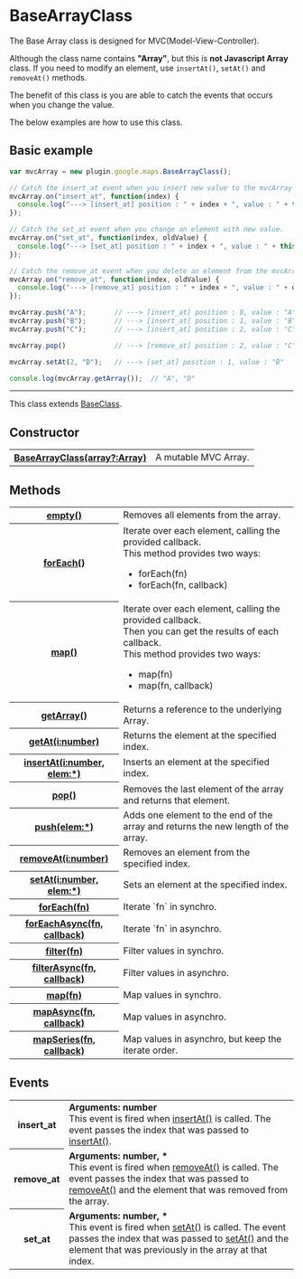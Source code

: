 # BaseArrayClass

The Base Array class is designed for MVC(Model-View-Controller).

Although the class name contains **"Array"**, but this is **not Javascript Array** class.
If you need to modify an element, use `insertAt()`, `setAt()` and `removeAt()` methods.

The benefit of this class is you are able to catch the events that occurs when you change the value.

The below examples are how to use this class.

## Basic example

```js
var mvcArray = new plugin.google.maps.BaseArrayClass();

// Catch the insert_at event when you insert new value to the mvcArray each time.
mvcArray.on("insert_at", function(index) {
  console.log("---> [insert_at] position : " + index + ", value : " + this.getAt(index));
});

// Catch the set_at event when you change an element with new value.
mvcArray.on("set_at", function(index, oldValue) {
  console.log("---> [set_at] position : " + index + ", value : " + this.getAt(index));
});

// Catch the remove_at event when you delete an element from the mvcArray each time.
mvcArray.on("remove_at", function(index, oldValue) {
  console.log("---> [remove_at] position : " + index + ", value : " + oldValue);
});

mvcArray.push("A");       // ---> [insert_at] position : 0, value : "A"
mvcArray.push("B");       // ---> [insert_at] position : 1, value : "B"
mvcArray.push("C");       // ---> [insert_at] position : 2, value : "C"

mvcArray.pop()            // ---> [remove_at] position : 2, value : "C"

mvcArray.setAt(2, "D");   // ---> [set_at] position : 1, value : "B"

console.log(mvcArray.getArray());  // "A", "D"
```

---

This class extends [BaseClass](../BaseClass/README.md).

## Constructor

<table>
    <tr>
    <th><a href="./constructor/README.md">BaseArrayClass(array?:Array)</a></th>
        <td>A mutable MVC Array.</td>
    </tr>
</table>

## Methods

<table>
    <tr>
        <th><a href="empty/README.md">empty()</a></th>
        <td>Removes all elements from the array.</td>
    </tr>
    <tr>
        <th><a href="forEach/README.md">forEach()</a></th>
        <td>Iterate over each element, calling the provided callback.<br>
        This method provides two ways:<br>
        <ul>
        <li>forEach(fn)</li>
        <li>forEach(fn, callback)</li>
        </ul></td>
    </tr>
    <tr>
        <th><a href="map/README.md">map()</a></th>
        <td>Iterate over each element, calling the provided callback.<br>
        Then you can get the results of each callback.<br>
        This method provides two ways:<br>
        <ul>
        <li>map(fn)</li>
        <li>map(fn, callback)</li>
        </ul></td>
    </tr>
    <tr>
        <th><a href="getArray/README.md">getArray()</a></th>
        <td>Returns a reference to the underlying Array.</td>
    </tr>
    <tr>
        <th><a href="getAt/README.md">getAt(i:number)</a></th>
        <td>Returns the element at the specified index.</td>
    </tr>
    <tr>
        <th><a href="insertAt/README.md">insertAt(i:number, elem:*)</a></th>
        <td>Inserts an element at the specified index.</td>
    </tr>
    <tr>
        <th><a href="pop/README.md">pop()</a></th>
        <td>Removes the last element of the array and returns that element.</td>
    </tr>
    <tr>
        <th><a href="push/README.md">push(elem:*)</a></th>
        <td>Adds one element to the end of the array and returns the new length of the array.</td>
    </tr>
    <tr>
        <th><a href="removeAt/README.md">removeAt(i:number)</a></th>
        <td>Removes an element from the specified index.</td>
    </tr>
    <tr>
        <th><a href="setAt/README.md">setAt(i:number, elem:*)</a></th>
        <td>Sets an element at the specified index.</td>
    </tr>
    <tr>
        <th><a href="forEach/README.md">forEach(fn)</a></th>
        <td>Iterate `fn` in synchro.</td>
    </tr>
    <tr>
        <th><a href="forEachAsync/README.md">forEachAsync(fn, callback)</a></th>
        <td>Iterate `fn` in asynchro.</td>
    </tr>
    <tr>
        <th><a href="filter/README.md">filter(fn)</a></th>
        <td>Filter values in synchro.</td>
    </tr>
    <tr>
        <th><a href="filterAsync/README.md">filterAsync(fn, callback)</a></th>
        <td>Filter values in asynchro.</td>
    </tr>
    <tr>
        <th><a href="map/README.md">map(fn)</a></th>
        <td>Map values in synchro.</td>
    </tr>
    <tr>
        <th><a href="mapAsync/README.md">mapAsync(fn, callback)</a></th>
        <td>Map values in asynchro.</td>
    </tr>
    <tr>
        <th><a href="mapSeries/README.md">mapSeries(fn, callback)</a></th>
        <td>Map values in asynchro, but keep the iterate order.</td>
    </tr>
</table>


## Events

<table>
    <tr>
        <th>insert_at</th>
        <td><b>Arguments:  number</b><br>
        This event is fired when  <a href="insertAt/README.md">insertAt()</a> is called. The event passes the index that was passed to  <a href="insertAt/README.md">insertAt()</a>.</td>
    </tr>
    <tr>
        <th>remove_at</th>
        <td><b>Arguments:  number, *</b><br>
        This event is fired when  <a href="removeAt/README.md">removeAt()</a> is called. The event passes the index that was passed to <a href="removeAt/README.md">removeAt()</a> and the element that was removed from the array.</td>
    </tr>
    <tr>
        <th>set_at</th>
        <td><b>Arguments:  number, *</b><br>
        This event is fired when <a href="setAt/README.md">setAt()</a> is called. The event passes the index that was passed to <a href="setAt/README.md">setAt()</a> and the element that was previously in the array at that index.</td>
    </tr>
</table>
